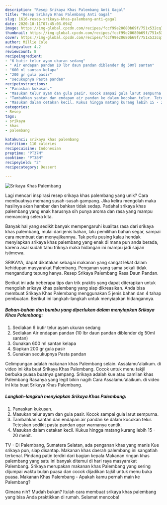 ```yaml
---
description: "Resep Srikaya Khas Palembang Anti Gagal"
title: "Resep Srikaya Khas Palembang Anti Gagal"
slug: 1616-resep-srikaya-khas-palembang-anti-gagal
date: 2020-10-11T07:45:03.094Z
image: https://img-global.cpcdn.com/recipes/fccf99e20680b69f/751x532cq70/srikaya-khas-palembang-foto-resep-utama.jpg
thumbnail: https://img-global.cpcdn.com/recipes/fccf99e20680b69f/751x532cq70/srikaya-khas-palembang-foto-resep-utama.jpg
cover: https://img-global.cpcdn.com/recipes/fccf99e20680b69f/751x532cq70/srikaya-khas-palembang-foto-resep-utama.jpg
author: Millie Cole
ratingvalue: 4.2
reviewcount: 8
recipeingredient:
- "6 butir telur ayam ukuran sedang"
- " Air endapan pandan 10 lbr daun pandan diblender dg 50ml santan"
- "600 ml santan kelapa"
- "200 gr gula pasir"
- "secukupnya Pasta pandan"
recipeinstructions:
- "Panaskan kukusan."
- "Masukan telur ayam dan gula pasir. Kocok sampai gula larut sempurna."
- "Tambahkan santan dan endapan air pandan ke dalam kocokan telur. Teteskan sedikit pasta pandan agar warnanya cantik."
- "Masukan dalam cetakan kecil. Kukus hingga matang kurang lebih 15 - 20 menit."
categories:
- Resep
tags:
- srikaya
- khas
- palembang

katakunci: srikaya khas palembang 
nutrition: 110 calories
recipecuisine: Indonesian
preptime: "PT37M"
cooktime: "PT38M"
recipeyield: "2"
recipecategory: Dessert

---
```



![Srikaya Khas Palembang](https://img-global.cpcdn.com/recipes/fccf99e20680b69f/751x532cq70/srikaya-khas-palembang-foto-resep-utama.jpg)

Lagi mencari inspirasi resep srikaya khas palembang yang unik? Cara membuatnya memang susah-susah gampang. Jika keliru mengolah maka hasilnya akan hambar dan bahkan tidak sedap. Padahal srikaya khas palembang yang enak harusnya sih punya aroma dan rasa yang mampu memancing selera kita.

Banyak hal yang sedikit banyak mempengaruhi kualitas rasa dari srikaya khas palembang, mulai dari jenis bahan, lalu pemilihan bahan segar, sampai cara membuat dan menyajikannya. Tak perlu pusing kalau hendak menyiapkan srikaya khas palembang yang enak di mana pun anda berada, karena asal sudah tahu triknya maka hidangan ini mampu jadi sajian istimewa.

SRIKAYA, dapat dikatakan sebagai makanan yang sangat lekat dalam kehidupan masyarakat Palembang. Penganan yang sama sekali tidak mengandung tepung hanya. Resep Srikaya Palembang Rasa Daun Pandan.


Berikut ini ada beberapa tips dan trik praktis yang dapat diterapkan untuk mengolah srikaya khas palembang yang siap dikreasikan. Anda bisa membuat Srikaya Khas Palembang menggunakan 5 jenis bahan dan 4 tahap pembuatan. Berikut ini langkah-langkah untuk menyiapkan hidangannya.

<!--inarticleads1-->

##### Bahan-bahan dan bumbu yang diperlukan dalam menyiapkan Srikaya Khas Palembang:

1. Sediakan 6 butir telur ayam ukuran sedang
1. Sediakan  Air endapan pandan (10 lbr daun pandan diblender dg 50ml santan)
1. Gunakan 600 ml santan kelapa
1. Siapkan 200 gr gula pasir
1. Gunakan secukupnya Pasta pandan


Celimpungan adalah makanan khas Palembang selain. Assalamu&#39;alaikum. di video ini kita buat Srikaya Khas Palembang. Cocok untuk menu takjil berbuka puasa buatnya gampang. Srikaya adalah kue atau camilan khas Palembang Rasanya yang legit bikin nagih Cara Assalamu&#39;alaikum. di video ini kita buat Srikaya Khas Palembang. 

<!--inarticleads2-->

##### Langkah-langkah menyiapkan Srikaya Khas Palembang:

1. Panaskan kukusan.
1. Masukan telur ayam dan gula pasir. Kocok sampai gula larut sempurna.
1. Tambahkan santan dan endapan air pandan ke dalam kocokan telur. Teteskan sedikit pasta pandan agar warnanya cantik.
1. Masukan dalam cetakan kecil. Kukus hingga matang kurang lebih 15 - 20 menit.


TV - Di Palembang, Sumatera Selatan, ada penganan khas yang manis Kue srikaya pun, siap disantap. Makanan khas daerah palembang ini sangatlah terkenal. Pindang patin terdiri dari bagian kepala Makanan ringan khas palembang yang satu ini banyak ditemui di hari raya masyarakat Palembang. Srikaya merupakan makanan khas Palembang yang sering dijumpai waktu bulan puasa dan cocok dijadikan tajkil untuk menu buka puasa. Makanan Khas Palembang - Apakah kamu pernah main ke Palembang? 

Gimana nih? Mudah bukan? Itulah cara membuat srikaya khas palembang yang bisa Anda praktikkan di rumah. Selamat mencoba!

